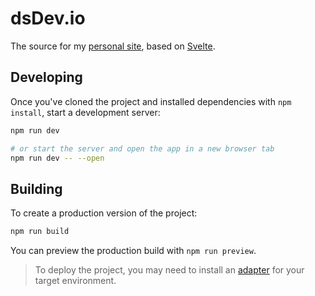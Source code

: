 # dsDev.io

The source for my [personal site], based on [Svelte].

## Developing

Once you've cloned the project and installed dependencies with `npm install`,
start a development server:

```bash
npm run dev

# or start the server and open the app in a new browser tab
npm run dev -- --open
```

## Building

To create a production version of the project:

```bash
npm run build
```

You can preview the production build with `npm run preview`.

> To deploy the project, you may need to install an
> [adapter](https://kit.svelte.dev/docs/adapters)
> for your target environment.

[personal site]: https://dsdev.io
[Svelte]: https://svelte.dev
